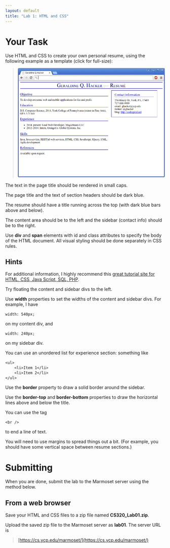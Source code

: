 ```yaml
---
layout: default
title: "Lab 1: HTML and CSS"
---
```


Your Task
=========

Use HTML and CSS to create your own personal resume, using the following example as a template (click for full-size):

> <a href="images/lab01/resume.png"><img style="width: 500px;" src="images/lab02/resume.png" /></a>

The text in the page title should be rendered in small caps.

The page title and the text of section headers should be dark blue.

The resume should have a title running across the top (with dark blue bars above and below).

The content area should be to the left and the sidebar (contact info) should be to the right.

Use **div** and **span** elements with id and class attributes to specify the body of the HTML document. All visual styling should be done separately in CSS rules.

Hints
-----

For additional information, I highly recommend this [great tutorial site for HTML, CSS, Java Script, SQL, PHP](http://www.w3schools.com).

Try floating the content and sidebar divs to the left.

Use **width** properties to set the widths of the content and sidebar divs. For example, I have

    width: 540px;

on my content div, and

    width: 240px;

on my sidebar div.

You can use an unordered list for experience section: something like

    <ul>
        <li>Item 1</li>
        <li>Item 2</li>
    </ul>

Use the **border** property to draw a solid border around the sidebar.

Use the **border-top** and **border-bottom** properties to draw the horizontal lines above and below the title.

You can use the tag

    <br />

to end a line of text.

You will need to use margins to spread things out a bit. (For example, you should have some vertical space between resume sections.)

Submitting
==========

When you are done, submit the lab to the Marmoset server using the method below.


From a web browser
------------------

Save your HTML and CSS files to a zip file named **CS320_Lab01.zip**.

Upload the saved zip file to the Marmoset server as **lab01**. The server URL is

> [https://cs.ycp.edu/marmoset/](https://cs.ycp.edu/marmoset/)

